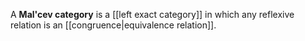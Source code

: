 A __Mal'cev category__ is a [[left exact category]] in which any reflexive relation is an [[congruence|equivalence relation]]. 